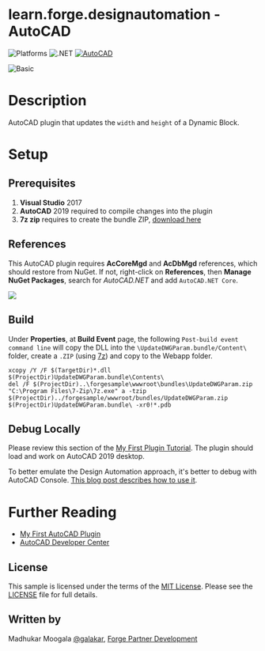 # learn.forge.designautomation - AutoCAD

![Platforms](https://img.shields.io/badge/Plugins-Windows-lightgray.svg)
![.NET](https://img.shields.io/badge/.NET%20Framework-4.7-blue.svg)
[![AutoCAD](https://img.shields.io/badge/AutoCAD-2019-lightblue.svg)](http://developer.autodesk.com/)

![Basic](https://img.shields.io/badge/Level-Basic-blue.svg)

# Description

AutoCAD plugin that updates the `width` and `height` of a Dynamic Block.

# Setup

## Prerequisites

1. **Visual Studio** 2017
2. **AutoCAD** 2019 required to compile changes into the plugin
3. **7z zip** requires to create the bundle ZIP, [download here](https://www.7-zip.org/)

## References

This AutoCAD plugin requires **AcCoreMgd** and **AcDbMgd** references, which should restore from NuGet. If not, right-click on **References**, then **Manage NuGet Packages**, search for _AutoCAD.NET_ and add `AutoCAD.NET Core`.

![](../media/autocad/nuget_autocad.png) 

## Build

Under **Properties**, at **Build Event** page, the following `Post-build event command line` will copy the DLL into the `\UpdateDWGParam.bundle/Content\` folder, create a `.ZIP` (using [7z](https://www.7-zip.org/)) and copy to the Webapp folder.

```
xcopy /Y /F $(TargetDir)*.dll $(ProjectDir)UpdateDWGParam.bundle\Contents\del /F $(ProjectDir)..\forgesample\wwwroot\bundles\UpdateDWGParam.zip"C:\Program Files\7-Zip\7z.exe" a -tzip $(ProjectDir)../forgesample/wwwroot/bundles/UpdateDWGParam.zip  $(ProjectDir)UpdateDWGParam.bundle\ -xr0!*.pdb
```

## Debug Locally

Please review this section of the [My First Plugin Tutorial](https://knowledge.autodesk.com/support/autocad/learn-explore/caas/simplecontent/content/lesson-4-debugging-your-code-for-my-first-autocad-plug.html). The plugin should load and work on AutoCAD 2019 desktop. 

To better emulate the Design Automation approach, it's better to debug with AutoCAD Console. [This blog post describes how to use it](https://adndevblog.typepad.com/autocad/2012/04/getting-started-with-accoreconsole.html).

# Further Reading

- [My First AutoCAD Plugin](https://knowledge.autodesk.com/support/autocad/learn-explore/caas/simplecontent/content/my-first-autocad-plug-overview.html)
- [AutoCAD Developer Center](https://www.autodesk.com/developer-network/platform-technologies/autocad)

## License

This sample is licensed under the terms of the [MIT License](http://opensource.org/licenses/MIT). Please see the [LICENSE](LICENSE) file for full details.

## Written by

Madhukar Moogala [@galakar](https://twitter.com/galakar), [Forge Partner Development](http://forge.autodesk.com)
